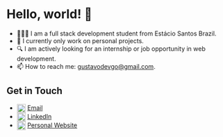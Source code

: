 # Hello, world! 👋

<!--
**gustavodevezas/gustavodevezas** is a ✨ _special_ ✨ repository because its `README.md` (this file) appears on your GitHub profile.
-->

- 👨🏽‍💻 I am a full stack development student from Estácio Santos Brazil.
- 🔭 I currently only work on personal projects.
- 🔍 I am actively looking for an internship or job opportunity in web development.
- 📫 How to reach me: gustavodevgo@gmail.com.

## Get in Touch
- <img align="center" src="https://upload.wikimedia.org/wikipedia/commons/7/7e/Gmail_icon_%282020%29.svg" alt="email" height="20" width="20" /> [Email](gustavodevgo@gmail.com) 
- <img align="center" src="https://cdn.jsdelivr.net/gh/devicons/devicon/icons/linkedin/linkedin-original.svg" alt="me in linkedin" height="20" width="20" /> [LinkedIn](https://www.linkedin.com/in/gustavodevezas/)  
- <img align="center" src="https://www.citypng.com/public/uploads/preview/web-page-internet-network-white-icon-transparent-background-11640343808lclci4cgx8.png" height="20" width="20"/> [Personal Website](https://gustavodevezas.github.io/)
